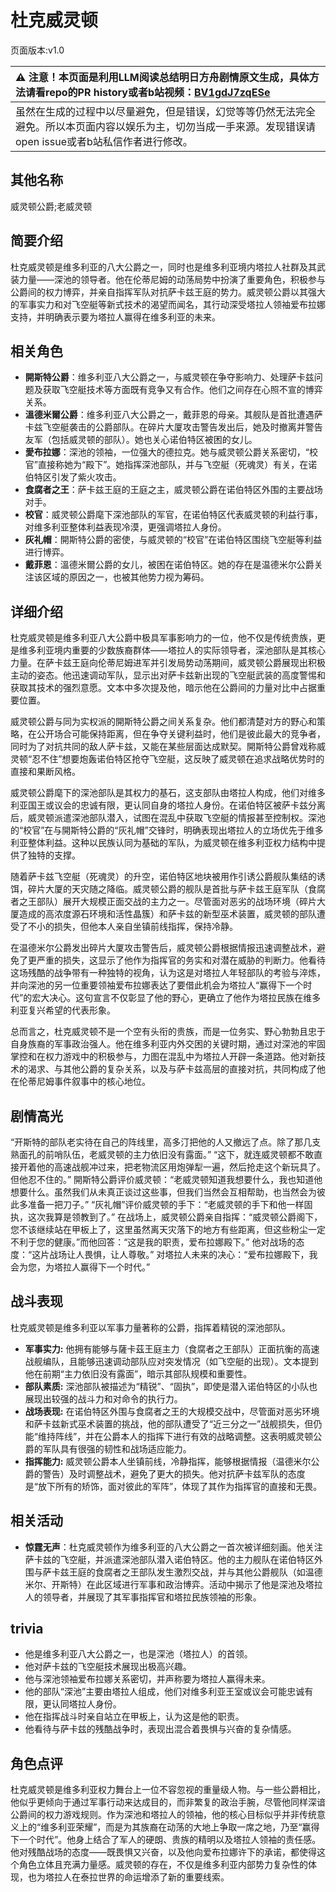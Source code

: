 # 杜克威灵顿
页面版本:v1.0
 

| :warning: 注意！本页面是利用LLM阅读总结明日方舟剧情原文生成，具体方法请看repo的PR history或者b站视频：[BV1gdJ7zqESe](https://www.bilibili.com/video/BV1gdJ7zqESe/)         |
|:----------------------------|
| 虽然在生成的过程中以尽量避免，但是错误，幻觉等等仍然无法完全避免。所以本页面内容以娱乐为主，切勿当成一手来源。发现错误请open issue或者b站私信作者进行修改。|



## 其他名称
威灵顿公爵;老威灵顿
## 简要介绍
杜克威灵顿是维多利亚的八大公爵之一，同时也是维多利亚境内塔拉人社群及其武装力量——深池的领导者。他在伦蒂尼姆的动荡局势中扮演了重要角色，积极参与公爵间的权力博弈，并亲自指挥军队对抗萨卡兹王庭的势力。威灵顿公爵以其强大的军事实力和对飞空艇等新式技术的渴望而闻名，其行动深受塔拉人领袖爱布拉娜支持，并明确表示要为塔拉人赢得在维多利亚的未来。
## 相关角色
-   **開斯特公爵**：维多利亚八大公爵之一，与威灵顿在争夺影响力、处理萨卡兹问题及获取飞空艇技术等方面既有竞争又有合作。他们之间存在心照不宣的博弈关系。
-   **溫德米爾公爵**：维多利亚八大公爵之一，戴菲恩的母亲。其舰队是首批遭遇萨卡兹飞空艇袭击的公爵部队。在碎片大厦攻击警告发出后，她及时撤离并警告友军（包括威灵顿的部队）。她也关心诺伯特区被困的女儿。
-   **愛布拉娜**：深池的领袖，一位强大的德拉克。她与威灵顿公爵关系密切，“校官”直接称她为“殿下”。她指挥深池部队，并与飞空艇（死魂灵）有关，在诺伯特区引发了紫火攻击。
-   **食腐者之王**：萨卡兹王庭的王庭之主，威灵顿公爵在诺伯特区外围的主要战场对手。
-   **校官**：威灵顿公爵麾下深池部队的军官，在诺伯特区代表威灵顿的利益行事，对维多利亚整体利益表现冷漠，更强调塔拉人身份。
-   **灰礼帽**：開斯特公爵的密使，与威灵顿的“校官”在诺伯特区围绕飞空艇等利益进行博弈。
-   **戴菲恩**：溫德米爾公爵的女儿，被困在诺伯特区。她的存在是温德米尔公爵关注该区域的原因之一，也被其他势力视为筹码。
## 详细介绍
杜克威灵顿是维多利亚八大公爵中极具军事影响力的一位，他不仅是传统贵族，更是维多利亚境内重要的少数族裔群体——塔拉人的实际领导者，深池部队是其核心力量。在萨卡兹王庭向伦蒂尼姆进军并引发局势动荡期间，威灵顿公爵展现出积极主动的姿态。他迅速调动军队，显示出对萨卡兹新出现的飞空艇武装的高度警惕和获取其技术的强烈意愿。文本中多次提及他，暗示他在公爵间的力量对比中占据重要位置。

威灵顿公爵与同为实权派的開斯特公爵之间关系复杂。他们都清楚对方的野心和策略，在公开场合可能保持距离，但在争夺关键利益时，他们是彼此最大的竞争者，同时为了对抗共同的敌人萨卡兹，又能在某些层面达成默契。開斯特公爵曾戏称威灵顿“忍不住”想要炮轰诺伯特区抢夺飞空艇，这反映了威灵顿在追求战略优势时的直接和果断风格。

威灵顿公爵麾下的深池部队是其权力的基石，这支部队由塔拉人构成，他们对维多利亚国王或议会的忠诚有限，更认同自身的塔拉人身份。在诺伯特区被萨卡兹分离后，威灵顿派遣深池部队潜入，试图在混乱中获取飞空艇的情报甚至控制权。深池的“校官”在与開斯特公爵的“灰礼帽”交锋时，明确表现出塔拉人的立场优先于维多利亚整体利益。这种以民族认同为基础的军队，为威灵顿在维多利亚权力结构中提供了独特的支撑。

随着萨卡兹飞空艇（死魂灵）的升空，诺伯特区地块被用作引诱公爵舰队集结的诱饵，碎片大厦的天灾随之降临。威灵顿公爵的舰队是首批与萨卡兹王庭军队（食腐者之王部队）展开大规模正面交战的主力之一。尽管面对恶劣的战场环境（碎片大厦造成的高浓度源石环境和活性晶簇）和萨卡兹的新型巫术装置，威灵顿的部队遭受了不小的损失，但他本人亲自坐镇前线指挥，保持冷静。

在温德米尔公爵发出碎片大厦攻击警告后，威灵顿公爵根据情报迅速调整战术，避免了更严重的损失，这显示了他作为指挥官的务实和对潜在威胁的判断力。他看待这场残酷的战争带有一种独特的视角，认为这是对塔拉人年轻部队的考验与淬炼，并向深池的另一位重要领袖爱布拉娜表达了要借此机会为塔拉人“赢得下一个时代”的宏大决心。这句宣言不仅彰显了他的野心，更确立了他作为塔拉民族在维多利亚复兴希望的代表形象。

总而言之，杜克威灵顿不是一个空有头衔的贵族，而是一位务实、野心勃勃且忠于自身族裔的军事政治强人。他在维多利亚内外交困的关键时期，通过对深池的牢固掌控和在权力游戏中的积极参与，力图在混乱中为塔拉人开辟一条道路。他对新技术的渴求、与其他公爵的复杂关系，以及与萨卡兹高层的直接对抗，共同构成了他在伦蒂尼姆事件叙事中的核心地位。
## 剧情高光
“开斯特的部队老实待在自己的阵线里，高多汀把他的人又撤远了点。除了那几支熟面孔的前哨队伍，老威灵顿的主力依旧没有露面。”
“这下，就连威灵顿都不敢直接开着他的高速战舰冲过来，把老物流区用炮弹犁一遍，然后抢走这个新玩具了。但他忍不住的。”
開斯特公爵评价威灵顿：“老威灵顿知道我想要什么，我也知道他想要什么。虽然我们从未真正谈过这些事，但我们当然会互相帮助，也当然会为彼此多准备一把刀子。”
“灰礼帽”评价威灵顿的手下：“老威灵顿的手下和他一样固执，这次我算是领教到了。”
在战场上，威灵顿公爵亲自指挥：“威灵顿公爵阁下，您不该继续站在甲板上了，这里虽然离天灾落下的地方有些距离，但这些粉尘一定不利于您的健康。”而他回答：“这是我的职责，爱布拉娜殿下。”
他对战场的态度：“这片战场让人畏惧，让人尊敬。”
对塔拉人未来的决心：“爱布拉娜殿下，我会为您，为塔拉人赢得下一个时代。”
## 战斗表现
杜克威灵顿是维多利亚以军事力量著称的公爵，指挥着精锐的深池部队。
- **军事实力:** 他拥有能够与薩卡茲王庭主力（食腐者之王部队）正面抗衡的高速战舰编队，且能够迅速调动部队应对突发情况（如飞空艇的出现）。文本提到他在前期“主力依旧没有露面”，暗示其部队规模和重要性。
- **部队素质:** 深池部队被描述为“精锐”、“固执”，即使是潜入诺伯特区的小队也展现出较强的战斗力和对命令的执行力。
- **战场表现:** 在诺伯特区外围与食腐者之王的大规模交战中，尽管面对恶劣环境和萨卡兹新式巫术装置的挑战，他的部队遭受了“近三分之一”战舰损失，但仍能“维持阵线”，并在公爵本人的指挥下进行有效的战略调整。这表明威灵顿公爵的军队具有很强的韧性和战场适应能力。
- **指挥能力:** 威灵顿公爵本人坐镇前线，冷静指挥，能够根据情报（温德米尔公爵的警告）及时调整战术，避免了更大的损失。他对抗萨卡兹军队的态度是“放下所有的矫饰，面对彼此的军阵”，体现了其作为指挥官的直接和无畏。
## 相关活动
-   **惊霆无声**：杜克威灵顿作为维多利亚的八大公爵之一首次被详细刻画。他关注萨卡兹的飞空艇，并派遣深池部队潜入诺伯特区。他的主力舰队在诺伯特区外围与萨卡兹王庭的食腐者之王部队发生激烈交战，并与其他公爵舰队（如温德米尔、开斯特）在此区域进行军事和政治博弈。活动中揭示了他是深池及塔拉人的领导者，并展现了其军事指挥官和塔拉民族领袖的形象。
## trivia
- 他是维多利亚八大公爵之一，也是深池（塔拉人）的首领。
- 他对萨卡兹的飞空艇技术展现出极高兴趣。
- 他与深池领袖爱布拉娜关系密切，并声称要为塔拉人赢得未来。
- 他的部队“深池”主要由塔拉人组成，他们对维多利亚王室或议会可能忠诚有限，更认同塔拉人身份。
- 他在指挥战斗时亲自站立在甲板上，认为这是他的职责。
- 他看待与萨卡兹的残酷战争时，表现出混合着畏惧与兴奋的复杂情感。
## 角色点评
杜克威灵顿是维多利亚权力舞台上一位不容忽视的重量级人物。与一些公爵相比，他似乎更倾向于通过军事行动来达成目的，而非繁复的政治手腕，尽管他同样深谙公爵间的权力游戏规则。作为深池和塔拉人的领袖，他的核心目标似乎并非传统意义上的“维多利亚荣耀”，而是为其族裔在动荡的大地上争取一席之地，乃至“赢得下一个时代”。他身上结合了军人的硬朗、贵族的精明以及塔拉人领袖的责任感。他对残酷战场的态度——既畏惧又兴奋，以及他向爱布拉娜许下的承诺，都使得这个角色立体且充满力量感。威灵顿的存在，不仅是维多利亚内部势力复杂性的体现，也为塔拉人在泰拉世界的命运增添了新的重要线索。